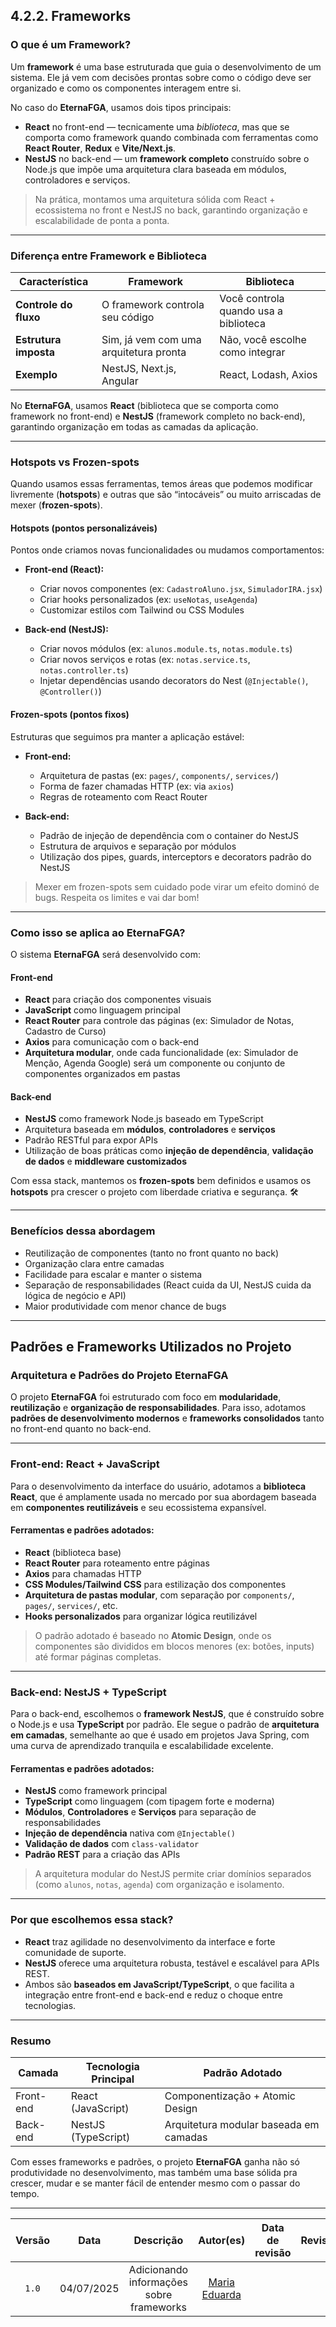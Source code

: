 ## 4.2.2. Frameworks

### O que é um Framework?

Um **framework** é uma base estruturada que guia o desenvolvimento de um sistema. Ele já vem com decisões prontas sobre como o código deve ser organizado e como os componentes interagem entre si.

No caso do **EternaFGA**, usamos dois tipos principais:

- **React** no front-end — tecnicamente uma *biblioteca*, mas que se comporta como framework quando combinada com ferramentas como **React Router**, **Redux** e **Vite/Next.js**.
- **NestJS** no back-end — um **framework completo** construído sobre o Node.js que impõe uma arquitetura clara baseada em módulos, controladores e serviços.

> Na prática, montamos uma arquitetura sólida com React + ecossistema no front e NestJS no back, garantindo organização e escalabilidade de ponta a ponta.

---

### Diferença entre Framework e Biblioteca

| Característica        | Framework                               | Biblioteca                            |
|-----------------------|------------------------------------------|----------------------------------------|
| **Controle do fluxo** | O framework controla seu código          | Você controla quando usa a biblioteca |
| **Estrutura imposta** | Sim, já vem com uma arquitetura pronta   | Não, você escolhe como integrar       |
| **Exemplo**           | NestJS, Next.js, Angular                 | React, Lodash, Axios                   |

No **EternaFGA**, usamos **React** (biblioteca que se comporta como framework no front-end) e **NestJS** (framework completo no back-end), garantindo organização em todas as camadas da aplicação.

---

### Hotspots vs Frozen-spots

Quando usamos essas ferramentas, temos áreas que podemos modificar livremente (**hotspots**) e outras que são “intocáveis” ou muito arriscadas de mexer (**frozen-spots**).

#### Hotspots (pontos personalizáveis)

Pontos onde criamos novas funcionalidades ou mudamos comportamentos:

- **Front-end (React):**
  - Criar novos componentes (ex: `CadastroAluno.jsx`, `SimuladorIRA.jsx`)
  - Criar hooks personalizados (ex: `useNotas`, `useAgenda`)
  - Customizar estilos com Tailwind ou CSS Modules

- **Back-end (NestJS):**
  - Criar novos módulos (ex: `alunos.module.ts`, `notas.module.ts`)
  - Criar novos serviços e rotas (ex: `notas.service.ts`, `notas.controller.ts`)
  - Injetar dependências usando decorators do Nest (`@Injectable()`, `@Controller()`)

#### Frozen-spots (pontos fixos)

Estruturas que seguimos pra manter a aplicação estável:

- **Front-end:**
  - Arquitetura de pastas (ex: `pages/`, `components/`, `services/`)
  - Forma de fazer chamadas HTTP (ex: via `axios`)
  - Regras de roteamento com React Router

- **Back-end:**
  - Padrão de injeção de dependência com o container do NestJS
  - Estrutura de arquivos e separação por módulos
  - Utilização dos pipes, guards, interceptors e decorators padrão do NestJS

> Mexer em frozen-spots sem cuidado pode virar um efeito dominó de bugs. Respeita os limites e vai dar bom!

---

### Como isso se aplica ao EternaFGA?

O sistema **EternaFGA** será desenvolvido com:

#### Front-end

- **React** para criação dos componentes visuais
- **JavaScript** como linguagem principal
- **React Router** para controle das páginas (ex: Simulador de Notas, Cadastro de Curso)
- **Axios** para comunicação com o back-end
- **Arquitetura modular**, onde cada funcionalidade (ex: Simulador de Menção, Agenda Google) será um componente ou conjunto de componentes organizados em pastas

#### Back-end

- **NestJS** como framework Node.js baseado em TypeScript
- Arquitetura baseada em **módulos**, **controladores** e **serviços**
- Padrão RESTful para expor APIs
- Utilização de boas práticas como **injeção de dependência**, **validação de dados** e **middleware customizados**

Com essa stack, mantemos os **frozen-spots** bem definidos e usamos os **hotspots** pra crescer o projeto com liberdade criativa e segurança. 🛠️

---

### Benefícios dessa abordagem

- Reutilização de componentes (tanto no front quanto no back)
- Organização clara entre camadas
- Facilidade para escalar e manter o sistema
- Separação de responsabilidades (React cuida da UI, NestJS cuida da lógica de negócio e API)
- Maior produtividade com menor chance de bugs

---

## Padrões e Frameworks Utilizados no Projeto

### Arquitetura e Padrões do Projeto EternaFGA

O projeto **EternaFGA** foi estruturado com foco em **modularidade**, **reutilização** e **organização de responsabilidades**. Para isso, adotamos **padrões de desenvolvimento modernos** e **frameworks consolidados** tanto no front-end quanto no back-end.

---

### Front-end: React + JavaScript

Para o desenvolvimento da interface do usuário, adotamos a **biblioteca React**, que é amplamente usada no mercado por sua abordagem baseada em **componentes reutilizáveis** e seu ecossistema expansível.

#### Ferramentas e padrões adotados:

- **React** (biblioteca base)
- **React Router** para roteamento entre páginas
- **Axios** para chamadas HTTP
- **CSS Modules/Tailwind CSS** para estilização dos componentes
- **Arquitetura de pastas modular**, com separação por `components/`, `pages/`, `services/`, etc.
- **Hooks personalizados** para organizar lógica reutilizável

> O padrão adotado é baseado no **Atomic Design**, onde os componentes são divididos em blocos menores (ex: botões, inputs) até formar páginas completas.

---

### Back-end: NestJS + TypeScript

Para o back-end, escolhemos o **framework NestJS**, que é construído sobre o Node.js e usa **TypeScript** por padrão. Ele segue o padrão de **arquitetura em camadas**, semelhante ao que é usado em projetos Java Spring, com uma curva de aprendizado tranquila e escalabilidade excelente.

#### Ferramentas e padrões adotados:

- **NestJS** como framework principal
- **TypeScript** como linguagem (com tipagem forte e moderna)
- **Módulos**, **Controladores** e **Serviços** para separação de responsabilidades
- **Injeção de dependência** nativa com `@Injectable()`
- **Validação de dados** com `class-validator`
- **Padrão REST** para a criação das APIs

> A arquitetura modular do NestJS permite criar domínios separados (como `alunos`, `notas`, `agenda`) com organização e isolamento.

---

### Por que escolhemos essa stack?

- **React** traz agilidade no desenvolvimento da interface e forte comunidade de suporte.
- **NestJS** oferece uma arquitetura robusta, testável e escalável para APIs REST.
- Ambos são **baseados em JavaScript/TypeScript**, o que facilita a integração entre front-end e back-end e reduz o choque entre tecnologias.

---

### Resumo

| Camada     | Tecnologia Principal | Padrão Adotado                        |
|------------|----------------------|---------------------------------------|
| Front-end  | React (JavaScript)   | Componentização + Atomic Design       |
| Back-end   | NestJS (TypeScript)  | Arquitetura modular baseada em camadas |

Com esses frameworks e padrões, o projeto **EternaFGA** ganha não só produtividade no desenvolvimento, mas também uma base sólida pra crescer, mudar e se manter fácil de entender mesmo com o passar do tempo. 

---

|Versão|Data|Descrição|Autor(es)|Data de revisão|Revisor(es)|
|:-:|:-:|:-:|:-:|:-:|:-:|
|`1.0`|04/07/2025|Adicionando informações sobre frameworks|[Maria Eduarda](https://github.com/DudaV228)|||